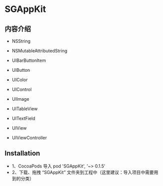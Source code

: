 # SGAppKit

## 内容介绍
* NSString
* NSMutableAttributedString

* UIBarButtonItem
* UIButton
* UIColor
* UIControl
* UIImage
* UITableView
* UITextField
* UIView
* UIViewController


## Installation
* 1、CocoaPods 导入 pod 'SGAppKit', '~> 0.1.5'
* 2、下载、拖拽 “SGAppKit” 文件夹到工程中（这里建议：导入项目中需要用到的分类）

